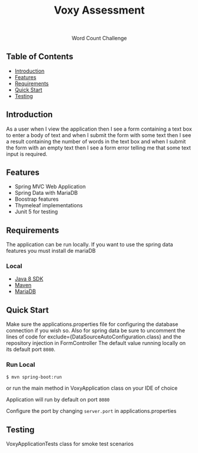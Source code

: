 <h1 align="center"> Voxy Assessment </h1> <br>

<p align="center">
  Word Count Challenge
</p>


## Table of Contents

- [Introduction](#introduction)
- [Features](#features)
- [Requirements](#requirements)
- [Quick Start](#quick-start)
- [Testing](#testing)


## Introduction

As a user when I view the application then I see a form containing a text box to enter a body of text and when I submit the form with some text then I see a result containing the number of words in the text box
and when I submit the form with an empty text then I see a form error telling me that some text input is required.

## Features

* Spring MVC Web Application
* Spring Data with MariaDB
* Boostrap features
* Thymeleaf implementations
* Junit 5 for testing


## Requirements
The application can be run locally.
If you want to use the spring data features you must install de mariaDB

### Local
* [Java 8 SDK](http://www.oracle.com/technetwork/java/javase/downloads/jdk8-downloads-2133151.html)
* [Maven](https://maven.apache.org/download.cgi)
* [MariaDB](https://mariadb.org/download/?t=mariadb&p=mariadb&r=10.10.0) 

## Quick Start
Make sure the applications.properties file for configuring the database connection if you wish so.
Also for spring data be sure to uncomment the lines of code for exclude={DataSourceAutoConfiguration.class} and the repository injection in FormController
The default value running locally on its default port `8080`.

### Run Local

```bash
$ mvn spring-boot:run
```
or run the main method in VoxyApplication class on your IDE of choice

Application will run by default on port `8080`

Configure the port by changing `server.port` in applications.properties


## Testing
VoxyApplicationTests class for smoke test scenarios


